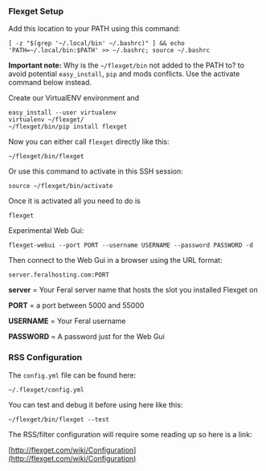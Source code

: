 
### Flexget Setup

Add this location to your PATH using this command:

~~~
[ -z "$(grep '~/.local/bin' ~/.bashrc)" ] && echo 'PATH=~/.local/bin:$PATH' >> ~/.bashrc; source ~/.bashrc
~~~

**Important note:** Why is the `~/flexget/bin` not added to the PATH to? to avoid potential `easy_install`, `pip` and mods conflicts. Use the activate command below instead.

Create our VirtualENV environment and 

~~~
easy_install --user virtualenv
virtualenv ~/flexget/
~/flexget/bin/pip install flexget
~~~

Now you can either call `flexget` directly like this:

~~~
~/flexget/bin/flexget
~~~

Or use this command to activate in this SSH session:

~~~
source ~/flexget/bin/activate
~~~

Once it is activated all you need to do is

~~~
flexget
~~~

Experimental Web Gui:

~~~
flexget-webui --port PORT --username USERNAME --password PASSWORD -d
~~~

Then connect to the Web Gui in a browser using the URL format:

~~~
server.feralhosting.com:PORT
~~~

**server** = Your Feral server name that hosts the slot you installed Flexget on

**PORT** = a port between 5000 and 55000

**USERNAME** = Your Feral username

**PASSWORD** = A password just for the Web Gui

### RSS Configuration

The `config.yml` file can be found here:

~~~
~/.flexget/config.yml
~~~

You can test and debug it before using here like this:

~~~
~/flexget/bin/flexget --test
~~~

The RSS/filter configuration will require some reading up so here is a link:

[http://flexget.com/wiki/Configuration](http://flexget.com/wiki/Configuration)




